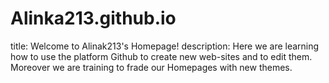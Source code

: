 # Alinka213.github.io
title: Welcome to Alinak213's Homepage!
description:  Here we are learning how to use the platform Github to create new  web-sites and to edit them. Moreover we are training to frade our Homepages with new themes.
